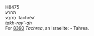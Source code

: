 <body>
  <p>H8475<br>  תּחרע  <br> תַּּחרֵַע  ‎  tachrêa‛  <br><i>takh-ray‘-ah </i><br>For <a href="h8390.htm">8390</a>  <i>Tachrea</i>, an Israelite: - Tahrea.<br></p>
 </body>